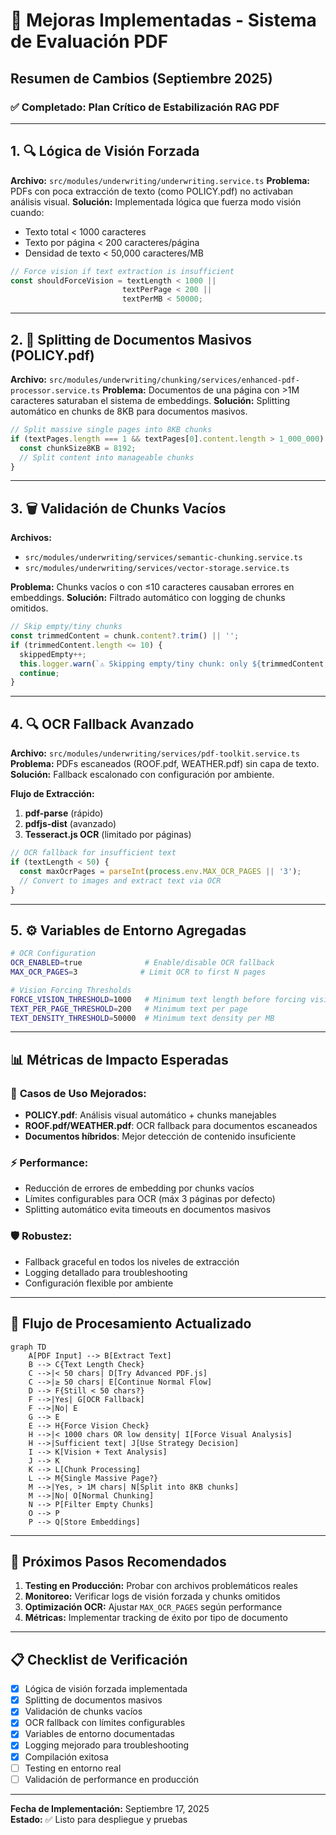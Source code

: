 # 🚀 Mejoras Implementadas - Sistema de Evaluación PDF

## Resumen de Cambios (Septiembre 2025)

### ✅ Completado: Plan Crítico de Estabilización RAG PDF

---

## 1. 🔍 **Lógica de Visión Forzada**
**Archivo:** `src/modules/underwriting/underwriting.service.ts`
**Problema:** PDFs con poca extracción de texto (como POLICY.pdf) no activaban análisis visual.
**Solución:** Implementada lógica que fuerza modo visión cuando:
- Texto total < 1000 caracteres
- Texto por página < 200 caracteres/página  
- Densidad de texto < 50,000 caracteres/MB

```typescript
// Force vision if text extraction is insufficient
const shouldForceVision = textLength < 1000 || 
                         textPerPage < 200 || 
                         textPerMB < 50000;
```

---

## 2. 📄 **Splitting de Documentos Masivos (POLICY.pdf)**
**Archivo:** `src/modules/underwriting/chunking/services/enhanced-pdf-processor.service.ts`
**Problema:** Documentos de una página con >1M caracteres saturaban el sistema de embeddings.
**Solución:** Splitting automático en chunks de 8KB para documentos masivos.

```typescript
// Split massive single pages into 8KB chunks
if (textPages.length === 1 && textPages[0].content.length > 1_000_000) {
  const chunkSize8KB = 8192;
  // Split content into manageable chunks
}
```

---

## 3. 🗑️ **Validación de Chunks Vacíos**
**Archivos:** 
- `src/modules/underwriting/services/semantic-chunking.service.ts`
- `src/modules/underwriting/services/vector-storage.service.ts`

**Problema:** Chunks vacíos o con ≤10 caracteres causaban errores en embeddings.
**Solución:** Filtrado automático con logging de chunks omitidos.

```typescript
// Skip empty/tiny chunks
const trimmedContent = chunk.content?.trim() || '';
if (trimmedContent.length <= 10) {
  skippedEmpty++;
  this.logger.warn(`⚠️ Skipping empty/tiny chunk: only ${trimmedContent.length} chars`);
  continue;
}
```

---

## 4. 🔍 **OCR Fallback Avanzado**
**Archivo:** `src/modules/underwriting/services/pdf-toolkit.service.ts`
**Problema:** PDFs escaneados (ROOF.pdf, WEATHER.pdf) sin capa de texto.
**Solución:** Fallback escalonado con configuración por ambiente.

**Flujo de Extracción:**
1. **pdf-parse** (rápido)
2. **pdfjs-dist** (avanzado)  
3. **Tesseract.js OCR** (limitado por páginas)

```typescript
// OCR fallback for insufficient text
if (textLength < 50) {
  const maxOcrPages = parseInt(process.env.MAX_OCR_PAGES || '3');
  // Convert to images and extract text via OCR
}
```

---

## 5. ⚙️ **Variables de Entorno Agregadas**

```bash
# OCR Configuration
OCR_ENABLED=true              # Enable/disable OCR fallback
MAX_OCR_PAGES=3              # Limit OCR to first N pages

# Vision Forcing Thresholds  
FORCE_VISION_THRESHOLD=1000   # Minimum text length before forcing vision
TEXT_PER_PAGE_THRESHOLD=200   # Minimum text per page
TEXT_DENSITY_THRESHOLD=50000  # Minimum text density per MB
```

---

## 📊 **Métricas de Impacto Esperadas**

### 🎯 **Casos de Uso Mejorados:**
- **POLICY.pdf**: Análisis visual automático + chunks manejables
- **ROOF.pdf/WEATHER.pdf**: OCR fallback para documentos escaneados  
- **Documentos híbridos**: Mejor detección de contenido insuficiente

### ⚡ **Performance:**
- Reducción de errores de embedding por chunks vacíos
- Límites configurables para OCR (máx 3 páginas por defecto)
- Splitting automático evita timeouts en documentos masivos

### 🛡️ **Robustez:**
- Fallback graceful en todos los niveles de extracción
- Logging detallado para troubleshooting
- Configuración flexible por ambiente

---

## 🔄 **Flujo de Procesamiento Actualizado**

```mermaid
graph TD
    A[PDF Input] --> B[Extract Text]
    B --> C{Text Length Check}
    C -->|< 50 chars| D[Try Advanced PDF.js]
    C -->|≥ 50 chars| E[Continue Normal Flow]
    D --> F{Still < 50 chars?}
    F -->|Yes| G[OCR Fallback]
    F -->|No| E
    G --> E
    E --> H{Force Vision Check}
    H -->|< 1000 chars OR low density| I[Force Visual Analysis]
    H -->|Sufficient text| J[Use Strategy Decision]
    I --> K[Vision + Text Analysis]
    J --> K
    K --> L[Chunk Processing]
    L --> M{Single Massive Page?}
    M -->|Yes, > 1M chars| N[Split into 8KB chunks]
    M -->|No| O[Normal Chunking]
    N --> P[Filter Empty Chunks]
    O --> P
    P --> Q[Store Embeddings]
```

---

## 🚀 **Próximos Pasos Recomendados**

1. **Testing en Producción:** Probar con archivos problemáticos reales
2. **Monitoreo:** Verificar logs de visión forzada y chunks omitidos
3. **Optimización OCR:** Ajustar `MAX_OCR_PAGES` según performance
4. **Métricas:** Implementar tracking de éxito por tipo de documento

---

## 📋 **Checklist de Verificación**

- [x] Lógica de visión forzada implementada
- [x] Splitting de documentos masivos 
- [x] Validación de chunks vacíos
- [x] OCR fallback con límites configurables
- [x] Variables de entorno documentadas
- [x] Logging mejorado para troubleshooting
- [x] Compilación exitosa
- [ ] Testing en entorno real
- [ ] Validación de performance en producción

---

**Fecha de Implementación:** Septiembre 17, 2025  
**Estado:** ✅ Listo para despliegue y pruebas